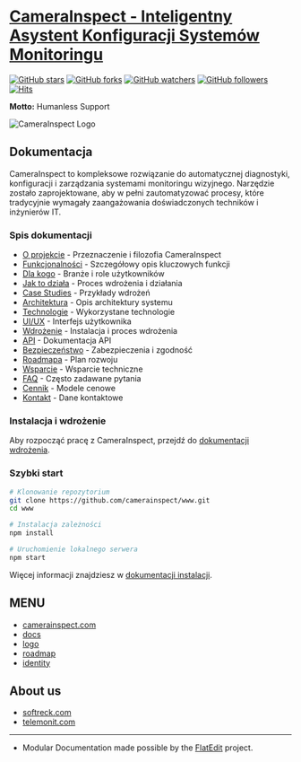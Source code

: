 # [CameraInspect - Inteligentny Asystent Konfiguracji Systemów Monitoringu](http://www.camerainspect.com)

[![GitHub stars](https://img.shields.io/github/stars/camerainspect/www.svg?style=flat&label=Star)](https://github.com/camerainspect/www/stargazers) [![GitHub forks](https://img.shields.io/github/forks/camerainspect/www.svg?style=flat&label=Fork)](https://github.com/camerainspect/www/fork) [![GitHub watchers](https://img.shields.io/github/watchers/camerainspect/www.svg?style=flat&label=Watch)](https://github.com/camerainspect/www/watchers) [![GitHub followers](https://img.shields.io/github/followers/camerainspect.svg?label=Follow)](https://github.com/camerainspect) [![Hits](https://hits.seeyoufarm.com/api/count/incr/badge.svg?url=https%3A%2F%2Fgithub.com%2Fcamerainspect%2Fwww&count_bg=%2379C83D&title_bg=%23555555&icon=&icon_color=%23E7E7E7&title=hits&edge_flat=true)](https://hits.seeyoufarm.com)

**Motto:** Humanless Support

![CameraInspect Logo](https://github.com/user-attachments/assets/adfebe18-9b44-4d7e-aba2-3e9373b78b6c)

## Dokumentacja

CameraInspect to kompleksowe rozwiązanie do automatycznej diagnostyki, konfiguracji i zarządzania systemami monitoringu wizyjnego. Narzędzie zostało zaprojektowane, aby w pełni zautomatyzować procesy, które tradycyjnie wymagały zaangażowania doświadczonych techników i inżynierów IT.

### Spis dokumentacji

- [O projekcie](docs/01-about.md) - Przeznaczenie i filozofia CameraInspect
- [Funkcjonalności](docs/02-features.md) - Szczegółowy opis kluczowych funkcji
- [Dla kogo](docs/03-use-cases.md) - Branże i role użytkowników
- [Jak to działa](docs/04-how-it-works.md) - Proces wdrożenia i działania
- [Case Studies](docs/05-case-studies.md) - Przykłady wdrożeń
- [Architektura](docs/06-architecture.md) - Opis architektury systemu
- [Technologie](docs/07-technologies.md) - Wykorzystane technologie
- [UI/UX](docs/08-interface.md) - Interfejs użytkownika
- [Wdrożenie](docs/09-deployment.md) - Instalacja i proces wdrożenia
- [API](docs/10-api.md) - Dokumentacja API
- [Bezpieczeństwo](docs/11-security.md) - Zabezpieczenia i zgodność
- [Roadmapa](docs/12-roadmap.md) - Plan rozwoju
- [Wsparcie](docs/13-support.md) - Wsparcie techniczne
- [FAQ](docs/14-faq.md) - Często zadawane pytania
- [Cennik](docs/15-pricing.md) - Modele cenowe
- [Kontakt](docs/16-contact.md) - Dane kontaktowe

### Instalacja i wdrożenie

Aby rozpocząć pracę z CameraInspect, przejdź do [dokumentacji wdrożenia](docs/09-deployment.md).

### Szybki start

```bash
# Klonowanie repozytorium
git clone https://github.com/camerainspect/www.git
cd www

# Instalacja zależności
npm install

# Uruchomienie lokalnego serwera
npm start
```

Więcej informacji znajdziesz w [dokumentacji instalacji](docs/09-deployment.md#instalacja-i-uruchomienie).

## MENU

+ [camerainspect.com](http://www.camerainspect.com)
+ [docs](http://docs.camerainspect.com)
+ [logo](http://logo.camerainspect.com)
+ [roadmap](http://roadmap.camerainspect.com)
+ [identity](http://identity.camerainspect.com)

## About us

+ [softreck.com](http://softreck.com)
+ [telemonit.com](http://telemonit.com)

---
+ Modular Documentation made possible by the [FlatEdit](http://www.flatedit.com) project.
